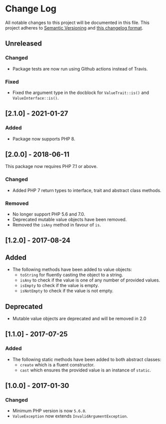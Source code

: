 # Change Log

All notable changes to this project will be documented in this file. This project adheres to
[Semantic Versioning](http://semver.org/) and [this changelog format](http://keepachangelog.com/).

## Unreleased

### Changed

- Package tests are now run using Github actions instead of Travis.

### Fixed

- Fixed the argument type in the docblock for `ValueTrait::is()` and `ValueInterface::is()`.

## [2.1.0] - 2021-01-27

### Added

- Package now supports PHP 8.

## [2.0.0] - 2018-06-11

This package now requires PHP 7.1 or above.

### Changed

- Added PHP 7 return types to interface, trait and abstract class methods.

### Removed

- No longer support PHP 5.6 and 7.0.
- Deprecated mutable value objects have been removed.
- Removed the `isAny` method in favour of `is`.

## [1.2.0] - 2017-08-24

## Added

- The following methods have been added to value objects:
  - `toString` for fluently casting the object to a string.
  - `isAny` to check if the value is one of any number of provided values.
  - `isEmpty` to check if the value is empty.
  - `isNotEmpty` to check if the value is not empty.

## Deprecated

- Mutable value objects are deprecated and will be removed in 2.0

## [1.1.0] - 2017-07-25

### Added

- The following static methods have been added to both abstract classes:
  - `create` which is a fluent constructor.
  - `cast` which ensures the provided value is an instance of `static`.

## [1.0.0] - 2017-01-30

### Changed

- Minimum PHP version is now `5.6.0`.
- `ValueException` now extends `InvalidArgumentException`.

